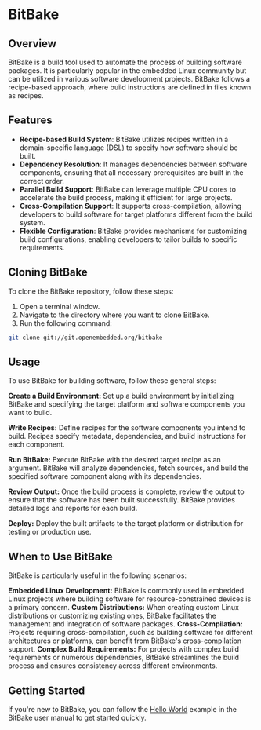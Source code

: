 # BitBake

## Overview

BitBake is a build tool used to automate the process of building software packages. It is particularly popular in the embedded Linux community but can be utilized in various software development projects. BitBake follows a recipe-based approach, where build instructions are defined in files known as recipes.

## Features

- **Recipe-based Build System**: BitBake utilizes recipes written in a domain-specific language (DSL) to specify how software should be built.
- **Dependency Resolution**: It manages dependencies between software components, ensuring that all necessary prerequisites are built in the correct order.
- **Parallel Build Support**: BitBake can leverage multiple CPU cores to accelerate the build process, making it efficient for large projects.
- **Cross-Compilation Support**: It supports cross-compilation, allowing developers to build software for target platforms different from the build system.
- **Flexible Configuration**: BitBake provides mechanisms for customizing build configurations, enabling developers to tailor builds to specific requirements.

## Cloning BitBake

To clone the BitBake repository, follow these steps:

1. Open a terminal window.
2. Navigate to the directory where you want to clone BitBake.
3. Run the following command:

```bash
git clone git://git.openembedded.org/bitbake
```
## Usage

To use BitBake for building software, follow these general steps:

**Create a Build Environment:** Set up a build environment by initializing BitBake and specifying the target platform and software components you want to build.

**Write Recipes:** Define recipes for the software components you intend to build. Recipes specify metadata, dependencies, and build instructions for each component.

**Run BitBake:** Execute BitBake with the desired target recipe as an argument. BitBake will analyze dependencies, fetch sources, and build the specified software component along with its dependencies.

**Review Output:** Once the build process is complete, review the output to ensure that the software has been built successfully. BitBake provides detailed logs and reports for each build.

**Deploy:** Deploy the built artifacts to the target platform or distribution for testing or production use.

## When to Use BitBake

BitBake is particularly useful in the following scenarios:

**Embedded Linux Development:** BitBake is commonly used in embedded Linux projects where building software for resource-constrained devices is a primary concern.
**Custom Distributions:** When creating custom Linux distributions or customizing existing ones, BitBake facilitates the management and integration of software packages.
**Cross-Compilation:** Projects requiring cross-compilation, such as building software for different architectures or platforms, can benefit from BitBake's cross-compilation support.
**Complex Build Requirements:** For projects with complex build requirements or numerous dependencies, BitBake streamlines the build process and ensures consistency across different environments.

## Getting Started
If you're new to BitBake, you can follow the [Hello World](https://docs.yoctoproject.org/bitbake/2.4/bitbake-user-manual/bitbake-user-manual-hello.html) example in the BitBake user manual to get started quickly.
